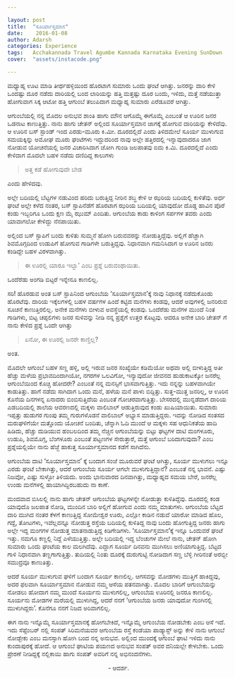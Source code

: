 ```yaml
---

layout: post
title:  "ಸೂರ್ಯಾಸ್ತಮಾನ"
date:    2016-01-08
author: Adarsh
categories: Experience
tags:	Acchakannada Travel Agumbe Kannada Karnataka Evening SunDown
cover:  "assets/instacode.png"

---
```



ಮಧ್ಯಾಹ್ನ ಊಟ ಮಾಡಿ ತೀರ್ಥಹಳ್ಳಿಯಿಂದ ಹೊರಟಾಗ ಸುಮಾರು ಒಂದು ಘಂಟೆ ಆಗಿತ್ತು. ಜನರನ್ನು ದಾರಿ ಕೇಳಿ ಒಂದಷ್ಟು ದೂರ ನಡೆದು ದಾರಿಯಲ್ಲಿ ಬಂದ ಲಾರಿಯನ್ನು ಹತ್ತಿ ಮತ್ತಷ್ಟು ದೂರ ಬಂದು, ಇಳಿದು, ಮತ್ತೆ ನಡೆಯುತ್ತಾ ಹೋಗುವಾಗ ಸಿಕ್ಕ ಆಟೋ ಹತ್ತಿ ಆಗುಂಬೆ ತಲುಪಿದಾಗ ಮಧ್ಯಾಹ್ನ ಸುಮಾರು ಎರೆಡೂವರೆ ಆಗಿತ್ತು. <!--more-->

ಆಗುಂಬೆಯಲ್ಲಿ ನನ್ನ ಮೊದಲ ಅನುಭವ ಶಾಂತಿ ಹಾಗು ಮೌನ ಆಗೊಮ್ಮೆ ಈಗೊಮ್ಮೆ ಎಂಬಂತೆ ಆ ಊರಿನ ಜನರ ಒಡನಾಟ ಕಾಣುತ್ತಿತ್ತು. ನಾನು ಹಾಗು ಚೇತನ್ ಅಲ್ಲಿಂದ ಸೂರ್ಯಾಸ್ತಮಾನ ಜಾಗಕ್ಕೆ ಹೋಗುವ ದಾರಿಯನ್ನು ಕೇಳಿದೆವು. ಆ ಊರಿನ ಬಸ್ ಸ್ಟಾಂಡ್ ಇಂದ ಎರಡು-ಮೂರು ಕಿ.ಮೀ. ದೂರದಲ್ಲಿದೆ ಎಂದು ತಿಳಿದಮೇಲೆ ಸೂರ್ಯ ಮುಳುಗುವ ಸಮಯಕ್ಕಿನ್ನು ಅಮೋಘ ಮೂರು ಘಂಟೆಗಳು ಇದ್ದುದರಿಂದ ನಾವು ಅಲ್ಲೇ ಹತ್ತಿರದಲ್ಲಿ ಇನ್ನಾವುದಾದರೂ ಜಾಗ ನೋಡುವ ಯೋಚನೆಯಲ್ಲಿ ಜನರ ವಿಚಾರಿಸಿದಾಗ ಜೋಗಿ ಗುಂಡಿ ಜಲಪಾತವು ಐದು ಕಿ.ಮಿ. ದೂರದಲ್ಲಿದೆ ಎಂದು ಕೇಳಿದಾಗ ಮೊದಲೇ ಬಹಳ ನಡೆದು ದಣಿದಿದ್ದ ಕಾಲುಗಳು
<!--more-->

>ಅತ್ತ ಕಡೆ ಹೋಗುವುದೇ ಬೇಡ

ಎಂದು ಹೇಳಿದವು.

ಅಲ್ಲೇ ಬದಿಯಲ್ಲಿ ಬೆಟ್ಟಗಳ ನಡುವಿಂದ ಹರಿದು ಬರುತ್ತಿದ್ದ ನೀರಿನ ಶಬ್ಧ ಕೇಳಿ ಆ ಝರಿಯ ಬದಿಯಲ್ಲಿ ಕುಳಿತೆವು. ಅರ್ಧ ಘಂಟೆ ಅಲ್ಲೇ ಕಳೆದ ನಂತರ, ಬಸ್ ಸ್ಟಾಪಿನೆಡೆಗೆ ಹೊರಟಾಗ ಝರಿಯ ಬದಿಯಲ್ಲಿ ಯಾವುದೋ ದೊಡ್ಡ ಹಾವಿನ ಪೊರೆ ಕಂಡು ಇಬ್ಬರಿಗೂ ಒಂದು ಕ್ಷಣ ಮೈ ಝುಮ್ ಎಂದಿತು. ಆಗುಂಬೆಯ ಕಾಡು ಕಾಳಿಂಗ ಸರ್ಪಗಳ ತವರು ಎಂದು ಯಾವಾಗಲೋ ಕೇಳಿದ್ದು ನೆನಪಾಯಿತು.

ಅಲ್ಲಿಂದ ಬಸ್ ಸ್ಟಾಪಿಗೆ ಬಂದು ಕುಳಿತು ಸುಮ್ಮನೆ ಹೋಗಿ ಬರುವವರನ್ನು ನೋಡುತ್ತಿದ್ದೆವು. ಅಲ್ಲಿಗೆ ಹೆಚ್ಹಾಗಿ ಶಿವಮೊಗ್ಗದಿಂದ ಉಡುಪಿಗೆ ಹೋಗುವ ಗಾಡಿಗಳೇ ಬರುತ್ತಿದ್ದವು. ನಿಧಾನವಾಗಿ ಗಮನಿಸಿದಾಗ ಆ ಊರಿನ ಜನರು ಕಂಡಿದ್ದೇ ಬಹಳ ವಿರಳವಾಗಿತ್ತು.

>ಈ ಊರಲ್ಲಿ ಯಾರೂ ಇಲ್ವಾ’ ಎಂಬ ಪ್ರಶ್ನೆ ಬರುವಂಥಾಯಿತು.

ಒಂದೆರೆಡು ಅಂಗಡಿ ಬಿಟ್ಟರೆ ಇನ್ನೇನೂ ಕಾಣಲಿಲ್ಲ.

ಸರಿ! ಹೊರಡುವ ಅಂತ ಬಸ್ ಸ್ಟಾಪಿನಿಂದ ಆಗುಂಬೆಯ ‘ಸೂರ್ಯಾಸ್ತಮಾನ’ಕ್ಕೆ ನಾವು ನಿಧಾನಕ್ಕೆ ನಡೆದುಕೊಂಡು ಹೊರಟೆವು. ದಾರಿಯ ಇಕ್ಕೆಲಗಳಲ್ಲಿ ಬಹಳ ವರ್ಷಗಳ ಹಿಂದೆ ಕಟ್ಟಿದ ಮನೆಗಳು ಕಂಡವು, ಆದರೆ ಅವುಗಳಲ್ಲಿ ಜನರಿರುವ ಸೂಚನೆ ಕಾಣುತ್ತಿರಲಿಲ್ಲ. ಅನೇಕ ಮನೆಗಳು ಬೀಳುವ ಅವಸ್ಥೆಯಲ್ಲಿ ಕಂಡವು. ಒಂದೆರೆಡು ಮನೆಗಳ ಮುಂದೆ ನಿಂತ ಗಾಡಿಗಳು, ಬಿಟ್ಟ ಚಪ್ಪಲಿಗಳು ಜನರ ಸುಳಿವನ್ನು ನೀಡಿ ನನ್ನ ಪ್ರಶ್ನೆಗೆ ಉತ್ತರ ಕೊಟ್ಟವು. ಆದರೂ ಅನೇಕ ಬಾರಿ ಚೇತನ್ ಗೆ ನಾನು ಕೇಳಿದ ಪ್ರಶ್ನೆ ಒಂದೇ ಆಗಿತ್ತು

>ಏನೋ, ಈ ಊರಲ್ಲಿ ಜನರೇ ಕಾಣ್ತಿಲ್ಲ?

ಅಂತ.

ಮೊದಲೇ ಆಗುಂಬೆ ಬಹಳ ಸಣ್ಣ ಹಳ್ಳಿ, ಅಲ್ಲಿ ಇರುವ ಜನರ ಸಂಖ್ಯೆಯೇ ಕಡಿಮೆಯೋ ಅಥವಾ ಅಲ್ಲಿ ಬೀಳುತ್ತಿದ್ದ ಅತೀ ಹೆಚ್ಚು ಮಳೆಯ ಪ್ರಭಾವದಿಂದಾಗಿಯೋ, ನಗರಗಳ ಒಲವಿಗೋ, ಇನ್ಯಾವುದೋ ಜೀವನದ ಹುಡುಕಾಟಕ್ಕೋ ಜನರೆಲ್ಲ ಆಗುಂಬೆಯಿಂದ ಕೊಚ್ಚಿ ಹೋದರೇ? ಎಂಬಂತೆ ನನ್ನ ಮನಸ್ಸಿಗೆ ಭಾಸವಾಗುತ್ತಿತ್ತು. ಇದು ನನ್ನನ್ನು ಬಹಳವಾಗಿಯೇ ಕಾಡುತಿತ್ತು. ಹಾಗೆ ನಡೆದು ಸಾಗಿದಾಗ ಒಂದು ಮನೆ, ಹಳೆಯ ಮನೆ ಪಾಳು ಬಿದ್ದಿತ್ತು. ಸುತ್ತ-ಮುತ್ತ ಜನರಿಲ್ಲ, ಆ ಊರಿನ ಕೊನೆಯ ದಿನಗಳನ್ನ ಏನಾದರು ಬಿಂಬಿಸುತ್ತಿದೆಯ ಎಂಬಂತೆ ಗೋಚರವಾಗುತ್ತಿತ್ತು. ಬೇಸರದಲ್ಲಿ ಮುನ್ನಡೆದಾಗ ದಾರಿಯ ಎಡಬದಿಯಲ್ಲಿ ಶಾಲೆಯ ಆವರಣದಲ್ಲಿ ಮಕ್ಕಳು ವಾಲಿಬಾಲ್ ಆಡುತ್ತಿರುವುದ ಕಂಡು ಖುಷಿಯಾಯಿತು. ಸುಮಾರು ಇಪ್ಪತ್ತು ಹುಡುಗರ ಗುಂಪು ತಮ್ಮ ಗುರುಗಳೊಡನೆ ವಾಲಿಬಾಲ್ ಅಭ್ಯಾಸ ಮಾಡುತ್ತಿದ್ದರು. ಇದನ್ನು ನೋಡಿದ ಸಂತಸದ ಮರುಘಳಿಗೆಯೇ ಮತ್ತೊಂದು ಯೋಚನೆ ಬಂದಿತು, ಚೆನ್ನಾಗಿ ಓದಿ ಮುಂದೆ ಆ ಮಕ್ಕಳು ಸಹ ಆಧುನಿಕತೆಯ ಹಾದಿ ಹಿಡಿದು, ಹೆಚ್ಚು ದುಡಿಯುವ ಹಂಬಲದಿಂದ ತಮ್ಮ ನೆಚ್ಚಿನ ಆಗುಂಬೆಯನ್ನು ಬಿಟ್ಟು ಘಟ್ಟಗಳ ದಾಟಿ ಮಂಗಳೂರು, ಉಡುಪಿ, ಶಿವಮೊಗ್ಗ, ಬೆಂಗಳೂರು ಎಂಬಂತೆ ಪಟ್ಟಣಗಳ ಸೇರುತ್ತಾರೆ, ಮತ್ತೆ ಆಗುಂಬೆ ಬರಿದಾಗುವುದಾ? ಎಂಬ ಪ್ರಶ್ನೆಯಲ್ಲಿಯೇ ನಾನು ಹೆಜ್ಜೆ ಹಾಕುತ್ತ ಸೂರ್ಯಾಸ್ತಮಾನದ ಕಡೆಗೆ ಸಾಗಿದೆನು.

ಆಗುಂಬೆಯ ದಾಟಿ ‘ಸೂರ್ಯಾಸ್ತಮಾನ’ ಕ್ಕೆ ಬಂದಾಗ ಸಂಜೆ ಮೂರುವರೆ ಘಂಟೆ ಆಗಿತ್ತು, ಸೂರ್ಯ ಮುಳುಗಲು ಇನ್ನೂ ಎರಡು ಘಂಟೆ ಬೇಕಾಗಿತ್ತು, ಆದರೆ ಆಗುಂಬೆಯ ಸೂರ್ಯ ಆಗಲೇ ಮುಳುಗುತ್ತಿದ್ದಾನೆ? ಎಂಬಂತೆ ನನ್ನ ಭಾವನೆ. ಎಷ್ಟು ನಿಜವೋ, ಎಷ್ಟು ಸುಳ್ಳೋ ತಿಳಿಯದು. ಅಂದು ಭಾನುವಾರದ ದಿನವಾಗಿತ್ತು, ಮಧ್ಯಾಹ್ನದ ಸಮಯ ಬೇರೆ, ಜನರೆಲ್ಲ ಉಂಡು ಮನೆಗಳಲ್ಲಿ ಹಾಯಾಗಿದ್ದಿರಬಹುದು ನಾ ಕಾಣೆ.

ಮಂದವಾದ ಬಿಸಿಲಲ್ಲಿ ನಾನು ಹಾಗು ಚೇತನ್ ಆಗುಂಬೆಯ ಘಟ್ಟಗಳನ್ನೇ ನೋಡುತ್ತಾ ಕುಳಿತಿದ್ದೆವು. ದೂರದಲ್ಲಿ ಕಂಡ ಯಾವುದೊ ಜಲಪಾತ ನೋಡಿ, ಮುಂದಿನ ಬಾರಿ ಅಲ್ಲಿಗೆ ಹೋಗುವ ಎಂದು ನಮ್ಮ ಮಾತುಗಳು. ಆಗುಂಬೆಯ ಬೆಟ್ಟದ ದಾರಿ ಮುಗಿದ ನಂತರ ಕೆಳಗೆ ಕಾಣುತ್ತಿದ್ದ ಸೋಮೇಶ್ವರ ಊರು, ಎಲ್ಲೋ ಕಾಡಿನ ನಡುವೆ ಯಾರೋ ಮಾಡಿದ ಹೊಲ, ಗದ್ದೆ, ತೋಟಗಳು, ಇವೆಲ್ಲವನ್ನೂ ನೋಡುತ್ತ ರಸ್ತೆಯ ಬದಿಯಲ್ಲಿ ಕುಳಿತಿದ್ದ ನಾವು ಬಂದು ಹೋಗುತ್ತಿದ್ದ ಜನರು ಹಾಗು ಅಲ್ಲೇ ಇದ್ದ ಮಂಗಗಳ ನೋಡುತ್ತ ಮಾತನಾಡುತ್ತಿದ್ದ ಕಿಡಿಗೇಡಿಗಳು. ‘ಸೂರ್ಯಾಸ್ತಮಾನ’ಕ್ಕೆ ಇನ್ನೂ ಒಂದುವರೆ ಘಂಟೆ ಇತ್ತು. ನಮಗೂ ಕಣ್ಣಲ್ಲಿ ನಿದ್ದೆ ಎಳೆಯುತ್ತಿತ್ತು. ಅಲ್ಲೇ ಬದಿಯಲ್ಲಿ ಇದ್ದ ಬೆಂಚುಗಳ ಮೇಲೆ ನಾನು, ಚೇತನ್ ಹೋಗಿ ಸುಮಾರು ಒಂದು ಘಂಟೆಯ ಕಾಲ ಮಲಗಿದೆವು. ಎದ್ದಾಗ ಸೂರ್ಯ ದಿನವನು ಮುಗಿಸಲು ಅಣಿಯಾಗುತ್ತಿದ್ದ. ಬೆಟ್ಟದ ಗಾಳಿ ನಿಧಾನವಾಗಿ ತಣ್ಣಗಾಗುತ್ತಿತ್ತು. ತುದಿಯಲ್ಲಿ ನಿಂತು ದೂರಕ್ಕೆ ದುರುಗುಟ್ಟಿ ನೋಡಿದಾಗ ಸಣ್ಣ ಬೆಳ್ಳಿ ಗೀರಿನಂತೆ ಅರಬ್ಬೀ ಸಮುದ್ರವೂ ಕಾಣುತಿತ್ತು.

ಆದರೆ ಸೂರ್ಯ ಮುಳುಗುವ ಘಳಿಗೆ ಬಂದಾಗ ಸೂರ್ಯ ಕಾಣಲಿಲ್ಲ. ಆಗಸವನ್ನು ಮೋಡಗಳು ಮುತ್ತಿಗೆ ಹಾಕಿದ್ದವು, ಅದರ ಫಲವಾಗಿ ಸೂರ್ಯಾಸ್ತಮಾನ ನೋಡುವ ನಮ್ಮ ಆಸೆಯ ಪತನವಾಗಿತ್ತು. ಮೊದಲ ಬಾರಿಗೆ ಆಗುಂಬೆಯನ್ನು ನೋಡಲು ಹೋದಾಗ ನಮ್ಮ ಮುಂದೆ ಸೂರ್ಯನು ಮುಳುಗಲಿಲ್ಲ, ಆಗುಂಬೆಯ ಊರಿನಲ್ಲಿ ಜನರೂ ಕಾಣಲಿಲ್ಲ. ಸೂರ್ಯನು ಮೋಡಗಳ ಮರೆಯಲ್ಲಿ ಮುಳುಗಿದ್ದ, ಆದರೆ ನನಗೆ ‘ಆಗುಂಬೆಯ ಜನರು ಯಾವುದೋ ಗುಂಗಿನಲ್ಲಿ ಮುಳುಗಿದ್ದರು’. ಕೊನೆಗೂ ನನಗೆ ನಿಜದ ಅರಿವಾಗಲಿಲ್ಲ.

ಈಗ ನಾನು ಇನ್ನೊಮ್ಮೆ ಸೂರ್ಯಾಸ್ತಮಾನಕ್ಕೆ ಹೋಗಬೇಕಿದೆ, ಇನ್ನೊಮ್ಮೆ ಆಗುಂಬೆಯ ನೋಡಬೇಕು ಎಂಬ ಆಸೆ ಇದೆ. ಇದು ಸೆಪ್ಟೆಂಬರ್ ನಲ್ಲಿ ಸಂಪತ್ ಸಿರಿಮನೆಯವರ ಆಗುಂಬೆಯ ರಸ್ತೆ ಕಂಡೆಯಾ ಪಾಡ್ಕ್ಯಾಸ್ಟ್ ಅನ್ನು ಕೇಳಿ ನಾನು ಆಗುಂಬೆ ನೋಡ್ಬೇಕು ಎಂಬ ಮನಸ್ಸಾಗಿ ಹೋಗಿ ಬಂದ ನನ್ನ ಅನುಭವ. ಅಲ್ಲಿಂದ ಮುಂದಕ್ಕೆ ಆಗುಂಬೆ ಘಾಟಿ ಇಳಿದು ನಾನು ಕುಂದಾಪುರಕ್ಕೆ ಹೋದೆ. ಆ ಆಗುಂಬೆ ಘಾಟಿಯ ಪಯಣದ ಅನುಭವ ಸಂಪತ್ ಅವರ ದನಿಯಲ್ಲೇ ಕೇಳಬೇಕು. ಒಂದು ಪ್ರೇರಣೆ ನೀಡಿದ್ದಕ್ಕೆ ನಲ್ಲಿಕಾಯಿ ಹಾಗು ಸಂಪತ್ ಅವರಿಗೆ ನನ್ನ ಅಭಿನಂದನೆಗಳು.

<p align="center">- ಆದರ್ಶ.</p>
